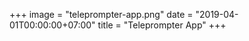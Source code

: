 +++
image = "teleprompter-app.png"
date = "2019-04-01T00:00:00+07:00"
title = "Teleprompter App"
+++
